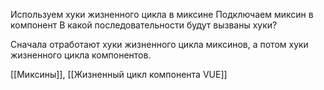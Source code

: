 Используем хуки жизненного цикла в миксине
Подключаем миксин в компонент
В какой последовательности будут вызваны хуки?

Сначала отработают хуки жизненного цикла миксинов, а потом хуки жизненного цикла компонентов.

[[Миксины]], [[Жизненный цикл компонента VUE]]

